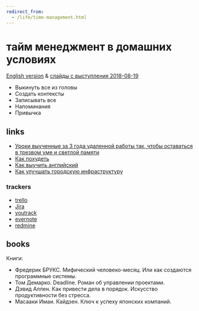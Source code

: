 ```yaml
---
redirect_from:
  - /life/time-management.html
---
```

# тайм менеджмент в домашних условиях

[English version](time-management-irl-en.md) & [слайды с выступления 2018-08-19](https://cloud.mail.ru/public/BsRX/gJfQUEuEm)

* Выкинуть все из головы
* Создать контексты
* Записывать все
* Напоминания
* Привычка

## links

* [Уроки выученные за 3 года удаленной работы так, чтобы оставаться в трезвом уме и светлой памяти](remote-work-ru.md)
* [Как похудеть](http://www.goncharov.xyz/life/how-to-lose-weight.html)
* [Как выучить английский](http://www.goncharov.xyz/life/how-to-english.html)
* [Как улучшать городскую инфраструктуру](http://www.goncharov.xyz/life/how-to-improve-your-town.html)

### trackers

* [trello](https://trello.com/)
* [Jira](https://www.atlassian.com/software/jira)
* [youtrack](https://www.jetbrains.com/youtrack/)
* [evernote](https://evernote.com/)
* [redmine](https://www.redmine.org/)

## books

Книги:

* Фредерик БРУКС. Мифический человеко-месяц. Или как создаются программные системы.
* Том Демарко. Deadline. Роман об управлении проектами.
* Дэвид Аллен. Как привести дела в порядок. Искусство продуктивности без стресса.
* Масааки Имаи. Кайдзен. Ключ к успеху японских компаний.
